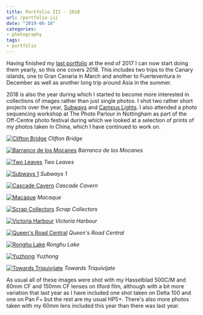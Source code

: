 ```yaml
---
title: Portfolio III - 2018
url: /portfolio-iii
date: "2019-06-18"
categories:
- photography
tags:
- portfolio
---
```


Having finished my [last portfolio](/portfolio-ii) at the end of 2017 I can now
start doing them yearly, so this one covers 2018. This includes two trips to the
Canary islands, one to Gran Canaria in March and another to Fuerteventura in
December as well as another long trip around Asia in the summer.

<!--more-->

2018 is also the year during which I started to become more interested in
collections of images rather than just single photos. I shot two rather short
projects over the year, [Subways](/subways) and [Campus Lights](/campus-lights).
I also attended a photo sequencing workshop at The Photo Parlour in Nottingham
as part of the Off-Centre photo festival during which we looked at a selection
of prints of my photos taken in China, which I have continued to work on.

<a href="https://www.flickr.com/photos/ss9679/32250364118/"
	title="Clifton Bridge">
<img src="https://farm5.staticflickr.com/4917/32250364118_71c01d81f0_b.jpg"
	alt="Clifton Bridge"></a>
<i class="caption">Clifton Bridge</i>

<a href="https://www.flickr.com/photos/ss9679/44863472221/"
	title="Barranco de los Mocanes">
<img src="https://farm2.staticflickr.com/1905/44863472221_252dc7ca43_b.jpg"
	alt="Barranco de los Mocanes"></a>
<i class="caption">Barranco de los Mocanes</i>

<a href="https://www.flickr.com/photos/ss9679/32813812768/"
	title="Two Leaves">
<img src="https://farm5.staticflickr.com/4906/32813812768_4bf2ed4307_b.jpg"
	alt="Two Leaves"></a>
<i class="caption">Two Leaves</i>

<a href="https://www.flickr.com/gp/ss9679/772aw3"
	title="Subways 1">
<img src="https://farm2.staticflickr.com/1875/44447904432_9f203051d9_b.jpg"
	alt="Subways 1"></a>
<i class="caption">Subways 1</i>

<a href="https://www.flickr.com/photos/ss9679/41974662751/"
	title="Cascade Cavern">
<img src="https://farm1.staticflickr.com/981/41974662751_e0932b8de2_b.jpg"
	alt="Cascade Cavern"></a>
<i class="caption">Cascade Cavern</i>

<a href="https://www.flickr.com/photos/ss9679/45924706905/"
	title="Macaque">
<img src="https://farm8.staticflickr.com/7925/45924706905_2c72230900_b.jpg"
	alt="Macaque"></a>
<i class="caption">Macaque</i>

<a href="https://www.flickr.com/photos/ss9679/29518221107/"
	title="Scrap Collectors">
<img src="https://farm2.staticflickr.com/1894/29518221107_09a9ff1bfa_b.jpg"
	alt="Scrap Collectors"></a>
<i class="caption">Scrap Collectors</i>

<a href="https://www.flickr.com/photos/ss9679/45732883865/"
	title="Victoria Harbour">
<img src="https://farm5.staticflickr.com/4808/45732883865_5d24fd799e_b.jpg"
	alt="Victoria Harbour"></a>
<i class="caption">Victoria Harbour</i>

<a href="https://www.flickr.com/photos/ss9679/45825968235/"
	title="Queen&#x27;s Road Central">
<img src="https://farm8.staticflickr.com/7875/45825968235_3e1931654f_b.jpg"
	alt="Queen&#x27;s Road Central"></a>
<i class="caption">Queen&#x27;s Road Central</i>

<a href="https://www.flickr.com/photos/ss9679/46736268062/"
	title="Ronghu Lake">
<img src="https://farm5.staticflickr.com/4819/46736268062_e598196832_b.jpg"
	alt="Ronghu Lake"></a>
<i class="caption">Ronghu Lake</i>

<a href="https://www.flickr.com/photos/ss9679/29970182107/"
	title="Yuzhong">
<img src="https://farm2.staticflickr.com/1979/29970182107_aa19a5f9ca_b.jpg"
	alt="Yuzhong"></a>
<i class="caption">Yuzhong</i>

<a href="https://www.flickr.com/photos/ss9679/46102759524/"
	title="Towards Triquivijate">
<img src="https://farm8.staticflickr.com/7905/46102759524_4e4d25cd88_b.jpg"
	alt="Towards Triquivijate"></a>
<i class="caption">Towards Triquivijate</i>

As usual all of these images were shot with my Hasselblad 500C/M and 60mm CF and
150mm CF lenses on Ilford film, although with a bit more variation that last
year as I have included one shot taken on Delta 100 and one on Pan F+ but the
rest are my usual HP5+. There's also more photos taken with my 60mm lens
included this year than there was last year.
